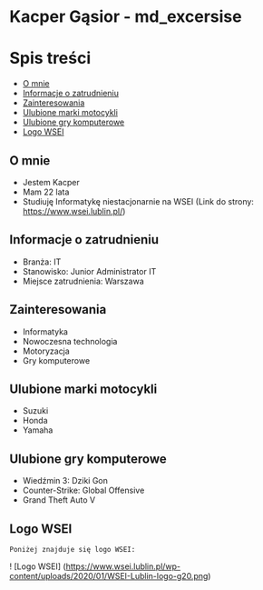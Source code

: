 # Kacper Gąsior - md_excersise

# Spis treści
* [O mnie](#O-mnie)
* [Informacje o zatrudnieniu](#Informacje-o-zatrudnieniu)
* [Zainteresowania](#Zainteresowania)
* [Ulubione marki motocykli](#Ulubione-marki-motocykli)
* [Ulubione gry komputerowe](#Ulubione-gry-komputerowe)
* [Logo WSEI](#Logo-WSEI)



## O mnie
* Jestem Kacper
* Mam 22 lata
* Studiuję Informatykę niestacjonarnie na WSEI (Link do strony: https://www.wsei.lublin.pl/)

## Informacje o zatrudnieniu
* Branża: IT
* Stanowisko: Junior Administrator IT
* Miejsce zatrudnienia: Warszawa

## Zainteresowania
* Informatyka
* Nowoczesna technologia
* Motoryzacja
* Gry komputerowe

## Ulubione marki motocykli
* Suzuki
* Honda
* Yamaha

## Ulubione gry komputerowe
* Wiedźmin 3: Dziki Gon
* Counter-Strike: Global Offensive
* Grand Theft Auto V



## Logo WSEI
```
Poniżej znajduje się logo WSEI:
```
! [Logo WSEI] (https://www.wsei.lublin.pl/wp-content/uploads/2020/01/WSEI-Lublin-logo-g20.png)

